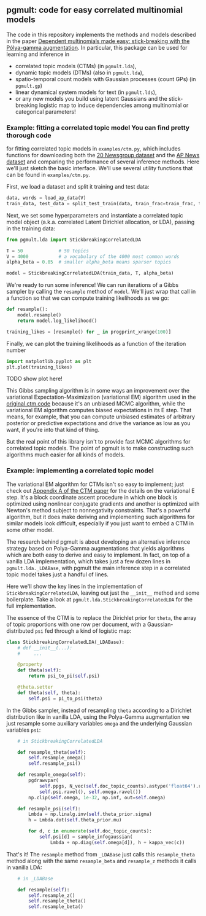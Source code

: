 ## pgmult: code for easy correlated multinomial models
The code in this repository implements the methods and models described in the
paper [Dependent multinomials made easy: stick-breaking with the Pólya-gamma
augmentation](http://arxiv.org/abs/1506.05843).
In particular, this package can be used for learning and inference in
* correlated topic models (CTMs) (in `pgmult.lda`),
* dynamic topic models (DTMs) (also in `pgmult.lda`),
* spatio-temporal count models with Gaussian processes (count GPs) (in `pgmult.gp`)
* linear dynamical system models for text (in `pgmult.lds`),
* or any new models you build using latent Gaussians and the stick-breaking
  logistic map to induce dependencies among multinomial or categorical parameters!

### Example: fitting a correlated topic model You can find pretty thorough code
for fitting correlated topic models in `examples/ctm.py`, which includes
functions for downloading both the [20 Newsgroup
dataset](http://qwone.com/~jason/20Newsgroups/) and the [AP News
dataset](http://www.cs.princeton.edu/~blei/lda-c/) and comparing the
performance of several inference methods.
Here we'll just sketch the basic interface.
We'll use several utility functions that can be found in `examples/ctm.py`.

First, we load a dataset and split it training and test data:
```python
data, words = load_ap_data(V)
train_data, test_data = split_test_train(data, train_frac=train_frac, test_frac=test_frac)
```

Next, we set some hyperparameters and instantiate a correlated topic model
object (a.k.a. correlated Latent Dirichlet allocation, or LDA), passing in the
training data:
```python
from pgmult.lda import StickbreakingCorrelatedLDA

T = 50             # 50 topics
V = 4000           # a vocabulary of the 4000 most common words
alpha_beta = 0.05  # smaller alpha_beta means sparser topics

model = StickbreakingCorrelatedLDA(train_data, T, alpha_beta)
```

We're ready to run some inference! We can run iterations of a Gibbs sampler by
calling the `resample` method of `model`. We'll just wrap that call in a
function so that we can compute training likelihoods as we go:
```python
def resample():
    model.resample()
    return model.log_likelihood()

training_likes = [resample() for _ in progprint_xrange(100)]
```

Finally, we can plot the training likelihoods as a function of the iteration
number
```python
import matplotlib.pyplot as plt
plt.plot(training_likes)
```

TODO show plot here!

This Gibbs sampling algorithm is in some ways an improvement over the
variational Expectation-Maximization (variational EM) algorithm used in the
[original ctm code](http://www.cs.princeton.edu/~blei/ctm-c/) because it's
an unbiased MCMC algorithm, while the variational EM algorithm computes biased
expectations in its E step.
That means, for example, that you can compute unbiased estimates of arbitrary
posterior or predictive expectations and drive the variance as low as you want,
if you're into that kind of thing.

But the real point of this library isn't to provide fast MCMC algorithms for
correlated topic models.
The point of pgmult is to make constructing such algorithms much
easier for all kinds of models.


### Example: implementing a correlated topic model
The variational EM algorithm for CTMs isn't so easy to implement; just check
out [Appendix A of the CTM
paper](https://www.cs.princeton.edu/~blei/papers/BleiLafferty2006.pdf)
for the details on the variational E step.
It's a block coordinate ascent procedure in which one block is optimized using
nonlinear conjugate gradients and another is optimized with Newton's method
subject to nonnegativity constraints.
That's a powerful algorithm, but it does make deriving and implementing such
algorithms for similar models look difficult, especially if you just want to
embed a CTM in some other model.

The research behind pgmult is about developing an alternative inference
strategy based on Polya-Gamma augmentations that yields algorithms which are
both easy to derive and easy to implement.
In fact, on top of a vanilla LDA implementation, which takes just a few dozen
lines in `pgmult.lda._LDABase`, with pgmult the main inference step in a
correlated topic model takes just a handful of lines.

Here we'll show the key lines in the implementation of
`StickbreakingCorrelatedLDA`, leaving out just the `__init__`
method and some boilerplate.
Take a look at `pgmult.lda.StickbreakingCorrelatedLDA` for the full
implementation.

The essence of the CTM is to replace the Dirichlet prior for `theta`, the array
of topic proportions with one row per document, with a Gaussian-distributed
`psi` fed through a kind of logistic map:
```python
class StickbreakingCorrelatedLDA(_LDABase):
    # def __init__(...):
    #     ...

    @property
    def theta(self):
        return psi_to_pi(self.psi)

    @theta.setter
    def theta(self, theta):
        self.psi = pi_to_psi(theta)
```

In the Gibbs sampler, instead of resampling `theta` according to a Dirichlet
distribution like in vanilla LDA, using the Polya-Gamma augmentation we just resample some
auxiliary variables `omega` and the underlying Gaussian variables `psi`:
```python
    # in StickbreakingCorrelatedLDA

    def resample_theta(self):
        self.resample_omega()
        self.resample_psi()

    def resample_omega(self):
        pgdrawvpar(
            self.ppgs, N_vec(self.doc_topic_counts).astype('float64').ravel(),
            self.psi.ravel(), self.omega.ravel())
        np.clip(self.omega, 1e-32, np.inf, out=self.omega)

    def resample_psi(self):
        Lmbda = np.linalg.inv(self.theta_prior.sigma)
        h = Lmbda.dot(self.theta_prior.mu)

        for d, c in enumerate(self.doc_topic_counts):
            self.psi[d] = sample_infogaussian(
                Lmbda + np.diag(self.omega[d]), h + kappa_vec(c))
```

That's it! The `resample` method from `_LDABase` just calls this
`resample_theta` method along with the same `resample_beta` and `resample_z`
methods it calls in vanilla LDA:

```python
    # in _LDABase

    def resample(self):
        self.resample_z()
        self.resample_theta()
        self.resample_beta()
```
